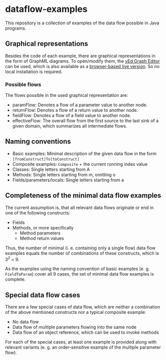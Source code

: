 # dataflow-examples
This repository is a collection of examples of the data flow possible in Java programs.

## Graphical representations
Besides the code of each example, there are graphical representations in the form of GraphML diagrams.
To open/modify them, the [yEd Graph Editor](https://www.yworks.com/products/yed) can be used, which is also available as a [browser-based live version](https://www.yworks.com/products/yed-live). 
So no local installation is required.
### Possible flows
The flows possible in the used graphical representation are:
- paramFlow: Denotes a flow of a parameter value to another node.
- returnFlow: Denotes a flow of a return value to another node.
- fieldFlow: Denotes a flow of a field value to another node.
- effectiveFlow: The overall flow from the first source to the last sink of a given domain, which summarizes all intermediate flows.

## Naming conventions
- Basic examples: Minimal description of the given data flow in the form `[fromConstruct]To[toConstruct]`
- Composite examples: `Composite` + the current running index value
- Classes: Single letters starting from A
- Methods: Single letters starting from m, omitting o
- Fields/parameters/locals: Single letters starting from a

## Completeness of the minimal data flow examples
The current assumption is, that all relevant data flows originate or end in one of the following constructs:
- Fields
- Methods, or more specifically
  - Method parameters
  - Method return values

Thus, the number of minimal (i. e. containing only a single flow) data flow examples equals the number of combinations of these constructs, which is 3<sup>2</sup> = 9.

As the examples using the naming convention of basic examples (e. g. `FieldToParam`) cover all 9 cases, the set of minimal data flow examples is complete.

## Special data flow cases
There are a few special cases of data flow, which are neither a combination of the above mentioned constructs nor a typical composite example:
- No data flow
- Data flow of multiple parameters flowing into the same node
- Data flow of an object reference, which can be used to invoke methods

For each of the special cases, at least one example is provided along with relevant variants (e. g. an order-sensitive example of the multiple parameter flow).
